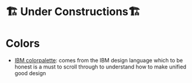 # 🏗️ Under Constructions🏗️

# Colors 

- [IBM colorpalette](https://github.com/IBM-Design/colors): comes from the IBM design language which to be honest is a must to scroll through to understand how to make unified good design 